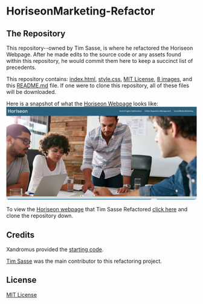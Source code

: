 # HoriseonMarketing-Refactor

## The Repository

This repository--owned by Tim Sasse, is where he refactored the Horiseon Webpage. After he made edits to the source code or any assets found within this repository, he would commit them here to keep a succinct list of precedents.

This repository contains: [index.html](index.html), [style.css](style.css), [MIT License](license), [8 images](assets/images/), and this [README.md](README.md) file. If one were to clone this repository, all of these files will be downloaded.

Here is a snapshot of what the [Horiseon Webpage](https://timcs1274.github.io/HoriseonMarketing-Refactor/) looks like:
![Horiseon Webpage](assets/images/Screenshot%202022-06-15%20215354.png)



To view the [Horiseon webpage](https://timcs1274.github.io/HoriseonMarketing-Refactor/) that Tim Sasse Refactored [click here](https://github.com/timcs1274/HoriseonMarketing-Refactor) and clone the repository down.

## Credits
Xandromus provided the [starting code](https://github.com/coding-boot-camp/urban-octo-telegram).

[Tim Sasse](https://github.com/timcs1274) was the main contributor to this refactoring project. 

## License

[MIT License](license)

